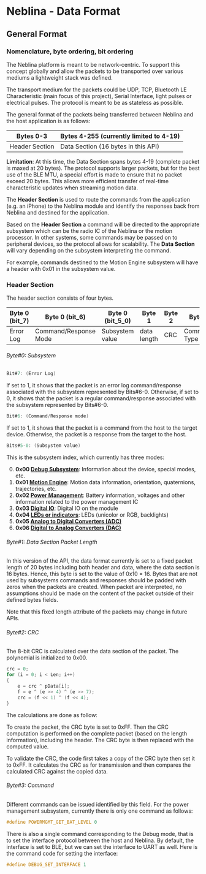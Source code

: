 # Neblina - Data Format

## General Format

### Nomenclature, byte ordering, bit ordering

The Neblina platform is meant to be network-centric.  To support this concept globally and allow the packets to be transported over various mediums a lightweight stack was defined.  

The transport medium for the packets could be UDP, TCP, Bluetooth LE Characteristic (main focus of this project), Serial Interface, light pulses or electrical pulses.  The protocol is meant to be as stateless as possible.

The general format of the packets being transferred between Neblina and the host application is as follows:

| Bytes 0-3      | Bytes 4-255 (currently limited to 4-19)    |
|----------------|----------------|
| Header Section | Data Section (16 bytes in this API)  |

**Limitation**: At this time, the Data Section spans bytes 4-19 (complete packet is maxed at 20 bytes).  The protocol supports larger packets, but for the best use of the BLE MTU, a special effort is made to ensure that no packet exceed 20 bytes.  This allows more efficient transfer of real-time characteristic updates when streaming motion data.

The **Header Section** is used to route the commands from the application (e.g. an iPhone) to the Neblina module and identify the responses back from Neblina and destined for the application.

Based on the **Header Section** a command will be directed to the appropriate subsystem which can be the radio IC of the Neblina or the motion processor.  In other systems, some commands may be passed on to peripheral devices, so the protocol allows for scalability.  The **Data Section** will vary depending on the subsystem interpreting the command.

For example, commands destined to the Motion Engine subsystem will have a header with 0x01 in the subsystem value.

### Header Section
The header section consists of four bytes.

|  Byte 0 (bit_7) |    Byte 0 (bit_6)   | Byte 0 (bit_5_0) |  Byte 1   | Byte 2 |   Byte 3   |
|-----------------|---------------------|------------------|-----------|--------|------------|
|    Error Log    |Command/Response Mode| Subsystem value  |data length|  CRC   |Command Type|

###### Byte#0: Subsystem
```c 
Bit#7: (Error Log) 
```
If set to 1, it shows that the packet is an error log command/response associated with the subsystem represented by Bits#6-0. Otherwise, if set to 0, it shows that the packet is a regular command/response associated with the subsystem represented by Bits#6-0.
```c 
Bit#6: (Command/Response mode) 
```
If set to 1, it shows that the packet is a command from the host to the target device. Otherwise, the packet is a response from the target to the host.
```c 
Bits#5-0: (Subsystem value)
```
This is the subsystem index, which currently has three modes: 

0. **0x00 [Debug Subsystem](_debug.md)**: Information about the device, special modes, etc.
1. **0x01 [Motion Engine](_motionenginepackets.md)**: Motion data information, orientation, quaternions, trajectories, etc.
2. **0x02 [Power Management](_powermanagement.md)**: Battery information, voltages and other information related to the power management IC
3. **0x03 [Digital IO](_digitalio.md)**: Digital IO on the module
4. **0x04 [LEDs or indicators](_led.md)**: LEDs (unicolor or RGB, backlights)
5. **0x05 [Analog to Digital Converters (ADC)](_adc.md)**
6. **0x06 [Digital to Analog Converters (DAC)](_dac.md)**

###### Byte#1: Data Section Packet Length

In this version of the API, the data format currently is set to a fixed packet length of 20 bytes including both header and data, where the data section is 16 bytes. Hence, this byte is set to the value of 0x10 = 16.  Bytes that are not used by subsystems commands and responses should be padded with zeros when the packets are created.  When packet are interpreted, no assumptions should be made on the content of the packet outside of their defined bytes fields.

Note that this fixed length attribute of the packets may change in future APIs.

###### Byte#2: CRC
The 8-bit CRC is calculated over the data section of the packet.  The polynomial is initialized to 0x00.  

```C
crc = 0;
for (i = 0; i < Len; i++)
{
    e = crc ^ pData[i];
    f = e ^ (e >> 4) ^ (e >> 7);
    crc = (f << 1) ^ (f << 4);
}
```    

The calculations are done as follow:

To create the packet, the CRC byte is set to 0xFF.  Then the CRC computation is performed on the complete packet (based on the length information), including the header.  The CRC byte is then replaced with the computed value.

To validate the CRC, the code first takes a copy of the CRC byte then set it to 0xFF.  It calculates the CRC as for transmission and then compares the calculated CRC against the copied data.

###### Byte#3: Command
Different commands can be issued identified by this field. For the power management subsystem, currently there is only one command as follows:
```c 
#define POWERMGMT_GET_BAT_LEVEL 0
```
There is also a single command corresponding to the Debug mode, that is to set the interface protocol between the host and Neblina. By default, the interface is set to BLE, but we can set the interface to UART as well. Here is the command code for setting the interface:
```c 
#define DEBUG_SET_INTERFACE 1
```


